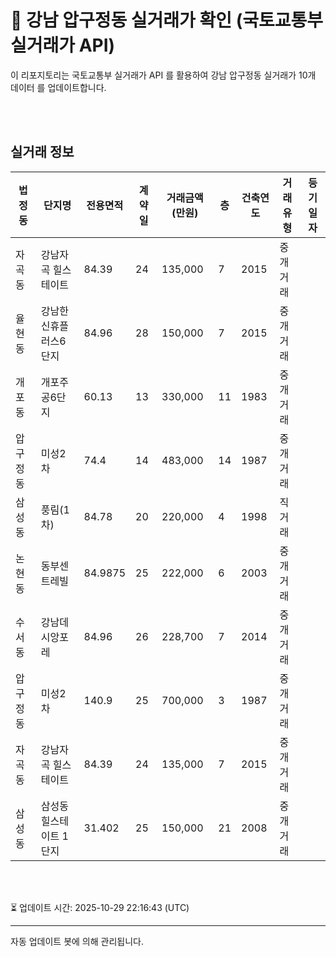 
# 🚩 강남 압구정동 실거래가 확인 (국토교통부 실거래가 API)

이 리포지토리는 국토교통부 실거래가 API 를 활용하여 강남 압구정동 실거래가 10개 데이터 를 업데이트합니다.

<br>
<br>

## 실거래 정보
| 법정동 | 단지명 | 전용면적 | 계약일 | 거래금액(만원) | 층 | 건축연도 | 거래유형 | 등기일자 |
| --- | --- | --- | --- | --- | --- | --- | --- | --- |
| 자곡동 | 강남자곡 힐스테이트 | 84.39 | 24 | 135,000 | 7 | 2015 | 중개거래 |  |
| 율현동 | 강남한신휴플러스6단지 | 84.96 | 28 | 150,000 | 7 | 2015 | 중개거래 |  |
| 개포동 | 개포주공6단지 | 60.13 | 13 | 330,000 | 11 | 1983 | 중개거래 |  |
| 압구정동 | 미성2차 | 74.4 | 14 | 483,000 | 14 | 1987 | 중개거래 |  |
| 삼성동 | 풍림(1차) | 84.78 | 20 | 220,000 | 4 | 1998 | 직거래 |  |
| 논현동 | 동부센트레빌 | 84.9875 | 25 | 222,000 | 6 | 2003 | 중개거래 |  |
| 수서동 | 강남데시앙포레 | 84.96 | 26 | 228,700 | 7 | 2014 | 중개거래 |  |
| 압구정동 | 미성2차 | 140.9 | 25 | 700,000 | 3 | 1987 | 중개거래 |  |
| 자곡동 | 강남자곡 힐스테이트 | 84.39 | 24 | 135,000 | 7 | 2015 | 중개거래 |  |
| 삼성동 | 삼성동힐스테이트 1단지 | 31.402 | 25 | 150,000 | 21 | 2008 | 중개거래 |  |

<br>
<br>

⏳ 업데이트 시간: 2025-10-29 22:16:43 (UTC)

---
자동 업데이트 봇에 의해 관리됩니다.
    